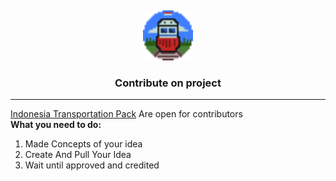 <div align="center">
<img src="Content_icon/icon2.png" alt="Logo" width="80" height="80" style="margin-top:5px;">
<h3 align="center">Contribute on project</h3>
</div><hr>
<a href="https://github.com/Kiki012184/Indonesia-Transportation-pack">Indonesia Transportation Pack</a> Are open for contributors<br>
<b>What you need to do:</b>
<ol>
  <li>Made Concepts of your idea</li>
  <li>Create And Pull Your Idea</li>
  <li>Wait until approved and credited</li>
</ol>
